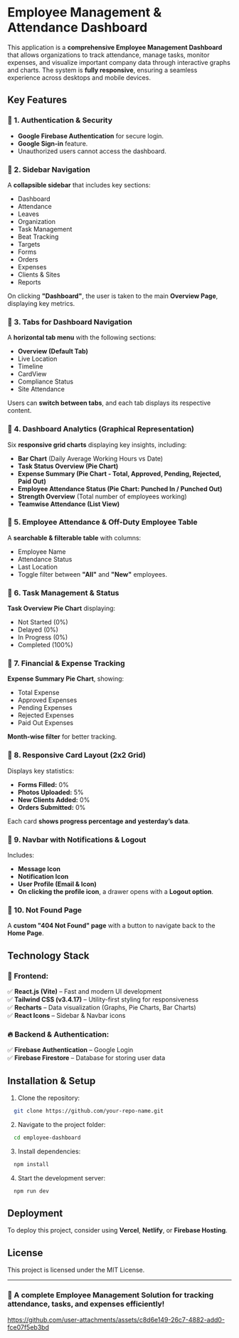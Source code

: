 # Employee Management & Attendance Dashboard

This application is a **comprehensive Employee Management Dashboard** that allows organizations to track attendance, manage tasks, monitor expenses, and visualize important company data through interactive graphs and charts. The system is **fully responsive**, ensuring a seamless experience across desktops and mobile devices.

## Key Features

### 🔹 1. Authentication & Security
- **Google Firebase Authentication** for secure login.
- **Google Sign-in** feature.
- Unauthorized users cannot access the dashboard.

### 🔹 2. Sidebar Navigation
A **collapsible sidebar** that includes key sections:
- Dashboard
- Attendance
- Leaves
- Organization
- Task Management
- Beat Tracking
- Targets
- Forms
- Orders
- Expenses
- Clients & Sites
- Reports

On clicking **"Dashboard"**, the user is taken to the main **Overview Page**, displaying key metrics.

### 🔹 3. Tabs for Dashboard Navigation
A **horizontal tab menu** with the following sections:
- **Overview (Default Tab)**
- Live Location
- Timeline
- CardView
- Compliance Status
- Site Attendance

Users can **switch between tabs**, and each tab displays its respective content.

### 🔹 4. Dashboard Analytics (Graphical Representation)
Six **responsive grid charts** displaying key insights, including:
- **Bar Chart** (Daily Average Working Hours vs Date)
- **Task Status Overview (Pie Chart)**
- **Expense Summary (Pie Chart - Total, Approved, Pending, Rejected, Paid Out)**
- **Employee Attendance Status (Pie Chart: Punched In / Punched Out)**
- **Strength Overview** (Total number of employees working)
- **Teamwise Attendance (List View)**

### 🔹 5. Employee Attendance & Off-Duty Employee Table
A **searchable & filterable table** with columns:
- Employee Name
- Attendance Status
- Last Location
- Toggle filter between **"All"** and **"New"** employees.

### 🔹 6. Task Management & Status
**Task Overview Pie Chart** displaying:
- Not Started (0%)
- Delayed (0%)
- In Progress (0%)
- Completed (100%)

### 🔹 7. Financial & Expense Tracking
**Expense Summary Pie Chart**, showing:
- Total Expense
- Approved Expenses
- Pending Expenses
- Rejected Expenses
- Paid Out Expenses

**Month-wise filter** for better tracking.

### 🔹 8. Responsive Card Layout (2x2 Grid)
Displays key statistics:
- **Forms Filled:** 0%
- **Photos Uploaded:** 5%
- **New Clients Added:** 0%
- **Orders Submitted:** 0%

Each card **shows progress percentage and yesterday’s data**.

### 🔹 9. Navbar with Notifications & Logout
Includes:
- **Message Icon**
- **Notification Icon**
- **User Profile (Email & Icon)**
- **On clicking the profile icon**, a drawer opens with a **Logout option**.

### 🔹 10. Not Found Page
A **custom "404 Not Found" page** with a button to navigate back to the **Home Page**.

## Technology Stack

### 🎨 Frontend:
✅ **React.js (Vite)** – Fast and modern UI development  
✅ **Tailwind CSS (v3.4.17)** – Utility-first styling for responsiveness  
✅ **Recharts** – Data visualization (Graphs, Pie Charts, Bar Charts)  
✅ **React Icons** – Sidebar & Navbar icons  

### 🔥 Backend & Authentication:
✅ **Firebase Authentication** – Google Login  
✅ **Firebase Firestore** – Database for storing user data  

## Installation & Setup

1. Clone the repository:
```bash
  git clone https://github.com/your-repo-name.git
```

2. Navigate to the project folder:
```bash
  cd employee-dashboard
```

3. Install dependencies:
```bash
  npm install
```

4. Start the development server:
```bash
  npm run dev
```

## Deployment
To deploy this project, consider using **Vercel**, **Netlify**, or **Firebase Hosting**.

## License
This project is licensed under the MIT License.

---
### 🚀 A complete **Employee Management Solution** for tracking attendance, tasks, and expenses efficiently!


https://github.com/user-attachments/assets/c8d6e149-26c7-4882-add0-fce07f5eb3bd


